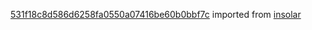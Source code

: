 [531f18c8d586d6258fa0550a07416be60b0bbf7c](https://github.com/insolar/insolar/commit/531f18c8d586d6258fa0550a07416be60b0bbf7c) imported from [insolar](https://github.com/insolar/insolar)
